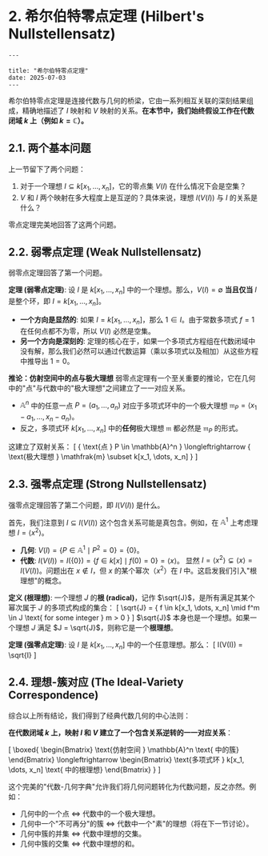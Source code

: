 # 2. 希尔伯特零点定理 (Hilbert's Nullstellensatz)

    ---

    title: "希尔伯特零点定理"
    date: 2025-07-03
    ---

希尔伯特零点定理是连接代数与几何的桥梁，它由一系列相互关联的深刻结果组成，精确地描述了 $I$ 映射和 $V$ 映射的关系。**在本节中，我们始终假设工作在代数闭域 $k$ 上（例如 $k=\mathbb{C}$）。**

## 2.1. 两个基本问题

上一节留下了两个问题：

1. 对于一个理想 $I \subseteq k[x_1, \dots, x_n]$，它的零点集 $V(I)$ 在什么情况下会是空集？
2. $V$ 和 $I$ 两个映射在多大程度上是互逆的？具体来说，理想 $I(V(I))$ 与 $I$ 的关系是什么？

零点定理完美地回答了这两个问题。

## 2.2. 弱零点定理 (Weak Nullstellensatz)

弱零点定理回答了第一个问题。

**定理 (弱零点定理)**:
设 $I$ 是 $k[x_1, \dots, x_n]$ 中的一个理想。那么，$V(I) = \emptyset$ **当且仅当** $I$ 是整个环，即 $I = k[x_1, \dots, x_n]$。

- **一个方向是显然的**: 如果 $I = k[x_1, \dots, x_n]$，那么 $1 \in I$。由于常数多项式 $f=1$ 在任何点都不为零，所以 $V(I)$ 必然是空集。
- **另一个方向是深刻的**: 定理的核心在于，如果一个多项式方程组在代数闭域中没有解，那么我们必然可以通过代数运算（乘以多项式以及相加）从这些方程中推导出 $1=0$。

**推论：仿射空间中的点与极大理想**
弱零点定理有一个至关重要的推论，它在几何中的"点"与代数中的"极大理想"之间建立了一一对应关系。

- $\mathbb{A}^n$ 中的任意一点 $P=(a_1, \dots, a_n)$ 对应于多项式环中的一个极大理想 $\mathfrak{m}_P = \langle x_1-a_1, \dots, x_n-a_n \rangle$。
- 反之，多项式环 $k[x_1, \dots, x_n]$ 中的**任何**极大理想 $\mathfrak{m}$ 都必然是 $\mathfrak{m}_P$ 的形式。

这建立了双射关系：
\[
\{ \text{点 } P \in \mathbb{A}^n \} \longleftrightarrow \{ \text{极大理想 } \mathfrak{m} \subset k[x_1, \dots, x_n] \}
\]

## 2.3. 强零点定理 (Strong Nullstellensatz)

强零点定理回答了第二个问题，即 $I(V(I))$ 是什么。

首先，我们注意到 $I \subseteq I(V(I))$ 这个包含关系可能是真包含。例如，在 $\mathbb{A}^1$ 上考虑理想 $I = \langle x^2 \rangle$。

- **几何**: $V(I) = \{ P \in \mathbb{A}^1 \mid P^2=0 \} = \{0\}$。
- **代数**: $I(V(I)) = I(\{0\}) = \{ f \in k[x] \mid f(0)=0 \} = \langle x \rangle$。
显然 $I = \langle x^2 \rangle \subsetneq \langle x \rangle = I(V(I))$。问题出在 $x \notin I$，但 $x$ 的某个幂次（$x^2$）在 $I$ 中。这启发我们引入"根理想"的概念。

**定义 (根理想)**:
一个理想 $J$ 的**根 (radical)**，记作 $\sqrt{J}$，是所有满足其某个幂次属于 $J$ 的多项式构成的集合：
\[ \sqrt{J} = \{ f \in k[x_1, \dots, x_n] \mid f^m \in J \text{ for some integer } m > 0 \} \]
$\sqrt{J}$ 本身也是一个理想。如果一个理想 $J$ 满足 $J = \sqrt{J}$，则称它是一个**根理想**。

**定理 (强零点定理)**:
设 $I$ 是 $k[x_1, \dots, x_n]$ 中的一个任意理想。那么：
\[ I(V(I)) = \sqrt{I} \]

## 2.4. 理想-簇对应 (The Ideal-Variety Correspondence)

综合以上所有结论，我们得到了经典代数几何的中心法则：

**在代数闭域 $k$ 上，映射 $I$ 和 $V$ 建立了一个包含关系逆转的一一对应关系**：

\[
\boxed{
\begin{Bmatrix}
\text{仿射空间 } \mathbb{A}^n \text{ 中的簇}
\end{Bmatrix}
\longleftrightarrow
\begin{Bmatrix}
\text{多项式环 } k[x_1, \dots, x_n] \text{ 中的根理想}
\end{Bmatrix}
}
\]

这个完美的"代数-几何字典"允许我们将几何问题转化为代数问题，反之亦然。例如：

- 几何中的一个点 $\iff$ 代数中的一个极大理想。
- 几何中一个"不可再分"的簇 $\iff$ 代数中一个"素"的理想（将在下一节讨论）。
- 几何中簇的并集 $\iff$ 代数中理想的交集。
- 几何中簇的交集 $\iff$ 代数中理想的和。
